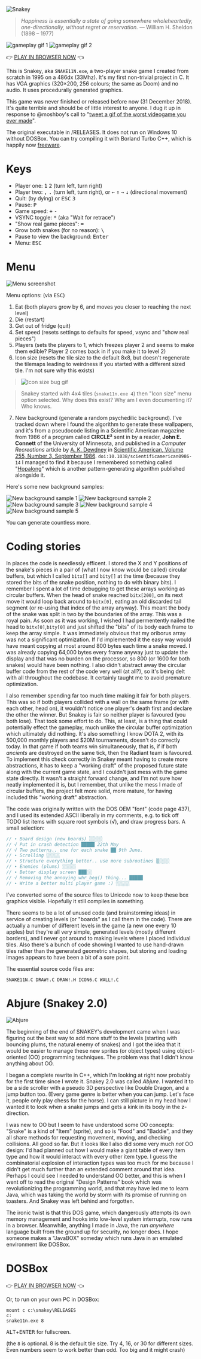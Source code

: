 ![Snakey](LOGO/snakey.png)

> _Happiness is essentially a state of going somewhere wholeheartedly, one-directionally, without regret or reservation._
> —&nbsp;William H. Sheldon (1898 – 1977)

![gameplay gif 1](SCREENSHOTS/gameplay-tiles16.gif)
![gameplay gif 2](SCREENSHOTS/gameplay-tiles8.gif)

👉 [PLAY IN BROWSER NOW](https://pengowray.github.io/snakey/js-dos/) 👈

This is Snakey, aka `SNAKE11N.exe`, a two-player snake game I created from scratch in 1995 on a 486dx (33Mhz). It's my first non-trivial project in C. It has VGA graphics (320×200, 256 colours; the same as Doom) and no audio. It uses procedurally generated graphics.

This game was never finished or released before now (31 December 2018). It's quite terrible and should be of little interest to anyone. I dug it up in response to @moshboy's call to "[tweet a gif of the worst videogame you ever made](https://twitter.com/moshboy/status/1079073608712970240)". 

The original executable in /RELEASES. It does not run on Windows 10 without DOSBox. You can try compiling it with Borland Turbo C++, which is happily now [freeware](http://edn.embarcadero.com/article/41337).

# Keys

* Player one: <kbd>1</kbd> <kbd>2</kbd> (turn left, turn right) 
* Player two: <kbd>,</kbd> <kbd>.</kbd> (turn left, turn right), or <kbd>←</kbd> <kbd>↑</kbd> <kbd>→</kbd> <kbd>↓</kbd>  (directional movement)
* Quit: (by dying) or <kbd>ESC</kbd> <kbd>3</kbd>
* Pause: <kbd>P</kbd>
* Game speed: <kbd>+</kbd> <kbd>-</kbd>
* VSYNC toggle: <kbd>*</kbd> (aka "Wait for retrace")
* "Show real game pieces": <kbd>=</kbd>
* Grow both snakes (for no reason): <kbd> \ </kbd> 
* Pause to view the background: <kbd>Enter</kbd>
* Menu: <kbd>ESC</kbd>

# Menu

![Menu screenshot](SCREENSHOTS/menu.png)

Menu options: (via <kbd>ESC</kbd>)

1. Eat (both players grow by 6, and moves you closer to reaching the next level)
2. Die (restart)
3. Get out of fridge (quit)
4. Set speed (resets settings to defaults for speed, vsync and "show real pieces")
5. Players (sets the players to 1, which freezes player 2 and seems to make them edible? Player 2 comes back in if you make it to level 2)
6. Icon size (resets the tile size to the default 8x8, but doesn't regenerate the tilemaps leading to weirdness if you started with a different sized tile. I'm not sure why this exists)

> ![Icon size bug gif](SCREENSHOTS/gameplay-tiles4-iconsize-menu-option.gif)

> Snakey started with 4x4 tiles (`snake11n.exe 4`) then "Icon size" menu option selected. Why does this exist? Why am I even documenting it? Who knows.

7. New background (generate a random psychedilic background). I've tracked down where I found the algorithm to generate these wallpapers, and it's from a pseudocode listing in a Scientific American magazine from 1986 of a program called **CIRCLE²** sent in by a reader, **John E. Connett** of  the University of Minnesota, and published in a _Computer Recreations_ article by [A. K. Dewdney](https://en.wikipedia.org/wiki/Alexander_Dewdney) in [Scientific American, Volume 255, Number 3, September 1986](http://ftp.math.utah.edu/pub/tex/bib/toc/sciam1980.html#255(3):September:1986). `doi:10.1038/scientificamerican0986-14` <!-- bibliography: doi:10.1038/scientificamerican0986-120 --> I managed to find it because I remembered something called "[Hopalong](http://www.fraktalwelt.de/myhome/simpiter2.htm)" which is another pattern-generating algorithm published alongside it.

Here's some new background samples: 

![New background sample 1](SCREENSHOTS/snake11n_000.png)
![New background sample 2](SCREENSHOTS/snake11n_001.png)
![New background sample 3](SCREENSHOTS/snake11n_002.png)
![New background sample 4](SCREENSHOTS/snake11n_003.png)
![New background sample 5](SCREENSHOTS/snake11n_004.png)

You can generate countless more.

# Coding stories

In places the code is needlessly efficent. I stored the X and Y positions of the snake's pieces in a pair of (what I now know would be called) circular buffers, but which I called `bitx[]` and `bity[]` at the time (because they stored the bits of the snake position, nothing to do with binary bits). I remember I spent a lot of time debugging to get these arrays working as circular buffers. When the head of snake reached `bitx[200]`, on its next move it would loop back around to `bitx[0]`, eating an old discarded tail segment (or re-using that index of the array anyway). This meant the body of the snake was split in two by the boundaries of the array. This was a royal pain. As soon as it was working, I wished I had permentently nailed the head to `bitx[0]`,`bity[0]` and just shifted the "bits" of its body each frame to keep the array simple. It was immediately obvious that my oriborus array was not a significant optimization. If I'd implemented it the easy way would have meant copying at most around 800 bytes each time a snake moved. I was already copying 64,000 bytes every frame anyway just to update the display and that was no burden on the processor, so 800 (or 1600 for both snakes) would have been nothing. I also didn't abstract away the circular buffer code from the rest of the code very well (at all?), so it's being delt with all throughout the codebase. It certainly taught me to avoid premature optimization.

I also remember spending far too much time making it fair for both players. This was so if both players collided with a wall on the same frame (or with each other, head on), it wouldn't notice one player's death first and declare the other the winner. But Snakey is fair so neither player is favoured (you both lose). That took some effort to do. This, at least, is a thing that could potentially effect the gameplay, much unlike the circular buffer optimization which ultimately did nothing. It's also something I know DOTA 2, with its 500,000 monthly players and $20M tournaments, doesn't do correctly today. In that game if both teams win simultaneously, that is, if if both _ancients_ are destroyed on the same tick, then the Radiant team is favoured. To implement this check correctly in Snakey meant having to create more abstractions, it has to keep a "working draft" of the proposed future state along with the current game state, and I couldn't just mess with the game state directly. It wasn't a straight forward change, and I'm not sure how neatly implemented it is, but I remember, that unlike the mess I made of circular buffers, the project felt more solid, more mature, for having included this "working draft" abstraction.

The code was originally written with the DOS OEM "font" (code page 437), and I used its extended ASCII liberally in my comments, e.g. to tick off TODO list items with square root symbols (√), and draw progress bars. A small selection:

```C
// ∙ Board design (new boards) ░░░░░
// √ Put in crash detection █████ 22th May
// √ Two patterns.. one for each snake ██ 9th June.
// ∙ Scrolling ░░░░░
// ∙ Structure everything better.. use more subroutines ▒░░░░
// ∙ Enemies (plums) ░░░░░
// ∙ Better display screen ███░░
// √ Removing the annoying whr_beg() thing... █████ 
// ∙ Write a better multi player game :) ░░░░░
```

I've converted some of the source files to Unicode now to keep these box graphics visible. Hopefully it still compiles in something.

There seems to be a lot of unused code (and brainstorming ideas) in service of creating levels (or "boards" as I call them in the code). There are actually a number of different levels in the game (a new one every 10 apples) but they're all very simple, generated levels (mostly different borders), and I never got around to making levels where I placed individual tiles. Also there's a bunch of code showing I wanted to use hand-drawn tiles rather than the generated geometric shapes, but storing and loading images appears to have been a bit of a sore point.

The essential source code files are:

`SNAKE11N.C DRAW!.C DRAW!.H ICON6.C WALL!.C`


# Abjure (Snakey 2.0)

![Abjure](SRC/ABJURE/PICS/ABJURETW.GIF)

The beginning of the end of SNAKEY's development came when I was figuring out the best way to add more stuff to the levels (starting with bouncing plums, the natural enemy of snakes) and I got the idea that it would be easier to manage these new sprites (or object types) using object-oriented (OO) programming techniques. The problem was that I didn't know anything about OO.

I began a complete rewrite in C++, which I'm looking at right now probably for the first time since I wrote it. Snakey 2.0 was called _Abjure_. I wanted it to be a side scroller with a pseudo 3D perspective like Double Dragon, and a jump button too. (Every game genre is better when you can jump. Let's face it, people only play chess for the horse). I can still picture in my head how I wanted it to look when a snake jumps and gets a kink in its body in the z-direction.

I was new to OO but I seem to have understood some OO concepts: "Snake" is a kind of "Item" (sprite), and so is "Food" and "Baddie", and they all share methods for requesting movement, moving, and checking collisions. All good so far. But it looks like I also did some very much _not_ OO design: I'd had planned out how I would make a giant table of every item type and how it would interact with every other item type. I guess the combinatorial explosion of interaction types was too much for me because I didn't get much further than an extended comment around that idea. Perhaps I could see I needed to understand OO better, and this is when I went off to read the original "Design Patterns" book which was revolutionizing the programming world, and that may have led me to learn Java, which was taking the world by storm with its promise of running on toasters. And Snakey was left behind and forgotten. 

The ironic twist is that this DOS game, which dangerously attempts its own memory management and hooks into low-level system interrupts, now runs in a browser. Meanwhile, anything I made in Java, the _run anywhere_ language built from the ground up for security, no longer does. I hope someone makes a "JavaBOX" someday which runs Java in an emulated environment like DOSBox.

# DOSBox

👉 [PLAY IN BROWSER NOW](https://pengowray.github.io/snakey/js-dos/) 👈

Or, to run on your own PC in DOSBox:
```DOSBox
mount c c:\snakey\RELEASES
c:
snake11n.exe 8
```
<kbd>ALT</kbd>+<kbd>ENTER</kbd> for fullscreen.

(the `8` is optional. 8 is the default tile size. Try 4, 16, or 30 for different sizes. Even numbers seem to work better than odd. Too big and it might crash)
